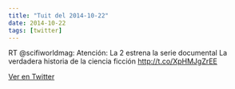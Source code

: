 ```yaml
---
title: "Tuit del 2014-10-22"
date: 2014-10-22
tags: [twitter]
---
```


RT @scifiworldmag: Atención: La 2 estrena la serie documental La verdadera historia de la ciencia ficción http://t.co/XpHMJgZrEE



[Ver en Twitter](https://twitter.com/i/web/status/524869537599356928)
